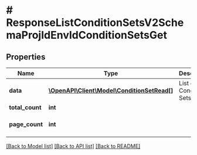 # # ResponseListConditionSetsV2SchemaProjIdEnvIdConditionSetsGet

## Properties

Name | Type | Description | Notes
------------ | ------------- | ------------- | -------------
**data** | [**\OpenAPI\Client\Model\ConditionSetRead[]**](ConditionSetRead.md) | List of Condition Sets |
**total_count** | **int** |  |
**page_count** | **int** |  | [optional] [default to 0]

[[Back to Model list]](../../README.md#models) [[Back to API list]](../../README.md#endpoints) [[Back to README]](../../README.md)
